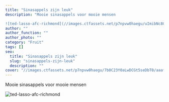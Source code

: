 ```yaml
---
title: "Sinasappels zijn leuk"
description: "Mooie sinasappels voor mooie mensen

![ted-lasso-afc-richmond](//images.ctfassets.net/p7npvw0haegu/uImibNc8CMBMTMWgh1l8G/811004a40b650926c7337f3924af6c2a/ted-lasso-afc-richmond.gif)"
author: ""
author_function: ""
author_photo: ""
category: "Fruit"
tags: []
seo:
  title: "Sinasappels zijn leuk"
  slug: "sinasappels-zijn-leuk"
  description: ""
cover: "//images.ctfassets.net/p7npvw0haegu/7b0C23Y0aLwDCGt5seDbT0/aaafbac6d3fe14f3a9434af459d8062f/Biologische_sinasappel_in_een_fruittas.png"
---
```


Mooie sinasappels voor mooie mensen

![ted-lasso-afc-richmond](//images.ctfassets.net/p7npvw0haegu/uImibNc8CMBMTMWgh1l8G/811004a40b650926c7337f3924af6c2a/ted-lasso-afc-richmond.gif)
